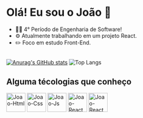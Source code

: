 # Olá! Eu sou o João 👋

- 🧑‍💻 4° Período de Engenharia de Software!
- ⚙️ Atualmente trabalhando em um projeto React.
- ✏️ Foco em estudo Front-End.
## 
[![Anurag's GitHub stats](https://github-readme-stats.vercel.app/api?username=Joao-de-Menezes&show_icons=true&theme=dark)](https://github.com/Joao-de-Menezes/github-readme-stats)
![Top Langs](https://github-readme-stats.vercel.app/api/top-langs/?username=Joao-de-Menezes&show_progress=true&size_weight=0.5&count_weight=0.5&layout=compact&theme=dark)
## Alguma técologias que conheço
<div>
  <img align='center' alt='Joao-Html' height='50' whidth="50" src="https://cdn.jsdelivr.net/gh/devicons/devicon/icons/html5/html5-original.svg">
  <img align='center' alt='Joao-Css' height='50' whidth="50" src="https://cdn.jsdelivr.net/gh/devicons/devicon/icons/css3/css3-original.svg">
  <img align='center' alt='Joao-Js' height='50' whidth="50" src="https://cdn.jsdelivr.net/gh/devicons/devicon/icons/javascript/javascript-original.svg">
  <img align='center' alt='Joao-React' height='50' whidth="50" src="https://cdn.jsdelivr.net/gh/devicons/devicon/icons/react/react-original.svg">
  <img align='center' alt='Joao-React' height='50' whidth="50" src="https://cdn.jsdelivr.net/gh/devicons/devicon/icons/java/java-original.svg">
</div>
